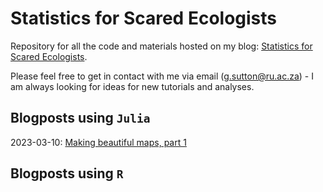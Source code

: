 # Statistics for Scared Ecologists

Repository for all the code and materials hosted on my blog: [Statistics for Scared Ecologists](https://statsforscaredecologists.netlify.app/). 

Please feel free to get in contact with me via email (g.sutton@ru.ac.za) - I am always looking for ideas for new tutorials and analyses. 

## Blogposts using `Julia` 

2023-03-10: [Making beautiful maps, part 1]()

## Blogposts using `R`



